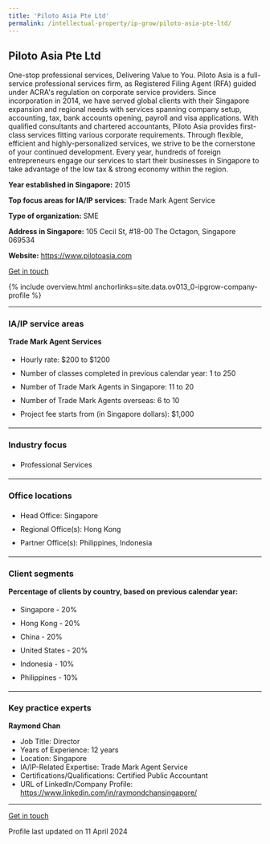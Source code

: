 ```yaml
---
title: 'Piloto Asia Pte Ltd'
permalink: /intellectual-property/ip-grow/piloto-asia-pte-ltd/
---
```


## Piloto Asia Pte Ltd

One-stop professional services, Delivering Value to You. 
Piloto Asia is a full-service professional services firm, as Registered Filing Agent (RFA) guided under ACRA's regulation on corporate service providers. Since incorporation in 2014, we have served global clients with their Singapore expansion and regional needs with services spanning company setup, accounting, tax, bank accounts opening, payroll and visa applications. With qualified consultants and chartered accountants, Piloto Asia provides first-class services fitting various corporate requirements. Through flexible, efficient and highly-personalized services, we strive to be the cornerstone of your continued development. Every year, hundreds of foreign entrepreneurs engage our services to start their businesses in Singapore to take advantage of the low tax & strong economy within the region.

<b>Year established in Singapore:</b> 2015

<b>Top focus areas for IA/IP services:</b> Trade Mark Agent Service

<b>Type of organization:</b> SME

<b>Address in Singapore:</b> 105 Cecil St, #18-00 The Octagon, Singapore 069534

<b>Website:</b> <a href='https://www.pilotoasia.com'>https://www.pilotoasia.com</a>

<a class='btn' href='https://form.gov.sg/64b72627b8f4240012662480' target='_blank' rel='noopener'>Get in touch</a>

{% include overview.html anchorlinks=site.data.ov013_0-ipgrow-company-profile %}

---
<a name='ip-related-service-areas'></a>
### IA/IP service areas

**Trade Mark Agent Services**

<ul>
<li style='line-height: 27px; margin: 0px 0px !important'>Hourly rate:  $200 to $1200</li>
<li style='line-height: 27px; margin: 0px 0px !important'>Number of classes completed in previous calendar year: 1 to 250</li>
<li style='line-height: 27px; margin: 0px 0px !important'>Number of Trade Mark Agents in Singapore: 11 to 20</li>
<li style='line-height: 27px; margin: 0px 0px !important'>Number of Trade Mark Agents overseas: 6 to 10</li>
<li style='line-height: 27px; margin: 0px 0px !important'>Project fee starts from (in Singapore dollars):  $1,000</li>
</ul>

---
<a name='industry-focus'></a>
### Industry focus

<ul><li style='line-height: 27px; margin: 0px 0px !important'> Professional Services</li></ul>

---
<a name='office-locations'></a>
### Office locations

<ul><li style='line-height: 27px; margin: 0px 0px !important'> Head Office: Singapore</li><li style='line-height: 27px; margin: 0px 0px !important'>Regional Office(s): Hong Kong</li><li style='line-height: 27px; margin: 0px 0px !important'>Partner Office(s): Philippines, Indonesia</li></ul>

---
<a name='client-segments'></a>
### Client segments

**Percentage of clients by country, based on previous calendar year:**

<ul><li style='line-height: 27px; margin: 0px 0px !important'> Singapore - 20%</li><li style='line-height: 27px; margin: 0px 0px !important'>Hong Kong - 20%</li><li style='line-height: 27px; margin: 0px 0px !important'>China - 20%</li><li style='line-height: 27px; margin: 0px 0px !important'>United States - 20%</li><li style='line-height: 27px; margin: 0px 0px !important'>Indonesia - 10%</li><li style='line-height: 27px; margin: 0px 0px !important'>Philippines - 10%</li></ul>

---
<a name='key-practice-experts'></a>
### Key practice experts

**Raymond Chan**

- Job Title: Director
- Years of Experience: 12 years
- Location: Singapore
- IA/IP-Related Expertise: Trade Mark Agent Service
- Certifications/Qualifications: Certified Public Accountant
- URL of LinkedIn/Company Profile: <a href="https://www.linkedin.com/in/raymondchansingapore/" target="_blank" rel="noopener">https://www.linkedin.com/in/raymondchansingapore/</a>

---
<p>
<a class='btn' href='https://form.gov.sg/64b72627b8f4240012662480' target='_blank' rel='noopener'>Get in touch</a>
</p>
Profile last updated on 11 April 2024
